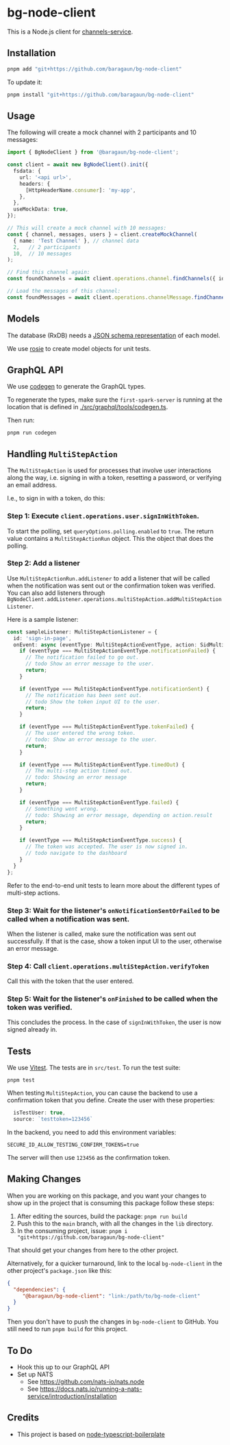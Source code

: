 # bg-node-client

This is a Node.js client for [channels-service](https://github.com/baragaun/channels-service). 

## Installation

```bash
pnpm add "git+https://github.com/baragaun/bg-node-client" 
```

To update it:
```bash
pnpm install "git+https://github.com/baragaun/bg-node-client" 
```

## Usage

The following will create a mock channel with 2 participants and 10 messages:

```typescript
import { BgNodeClient } from '@baragaun/bg-node-client';

const client = await new BgNodeClient().init({
  fsdata: {
    url: '<api url>',
    headers: {
      [HttpHeaderName.consumer]: 'my-app',
    },
  },
  useMockData: true,
});

// This will create a mock channel with 10 messages:
const { channel, messages, users } = client.createMockChannel(
  { name: 'Test Channel' }, // channel data
  2,   // 2 participants
  10,  // 10 messages
);

// Find this channel again:
const foundChannels = await client.operations.channel.findChannels({ id: mockChannel.id });

// Load the messages of this channel:
const foundMessages = await client.operations.channelMessage.findChannelMessages({ channelId: channels[0].id });
```

## Models

The database (RxDB) needs a [JSON schema representation](https://json-schema.org/) of 
each model.

We use [rosie](https://github.com/rosiejs/rosie) to create model objects for unit tests.

## GraphQL API

We use [codegen](https://the-guild.dev/graphql/codegen) to generate the GraphQL types.

To regenerate the types, make sure the `first-spark-server` is running at the location
that is defined in [./src/graphql/tools/codegen.ts](src/fsdata/tools/codegen.ts).

Then run:

```shell
pnpm run codegen
```

## Handling `MultiStepAction`

The `MultiStepAction` is used for processes that involve user interactions along the way, 
i.e. signing in with a token, resetting a password, or verifying an email address. 

I.e., to sign in with a token, do this:

### Step 1: Execute `client.operations.user.signInWithToken`. 

To start the polling, set `queryOptions.polling.enabled` to `true`. The return value
contains a `MultiStepActionRun` object. This the object that does the polling.

### Step 2: Add a listener

Use `MultiStepActionRun.addListener` to add a listener that will be called when the
notification was sent out or the confirmation token was verified. You can also add listeners
through `BgNodeClient.addListener.operations.multiStepAction.addMultiStepActionListener`. 

Here is a sample listener:

```typescript
const sampleListener: MultiStepActionListener = {
  id: 'sign-in-page',
  onEvent: async (eventType: MultiStepActionEventType, action: SidMultiStepActionProgress) => {
    if (eventType === MultiStepActionEventType.notificationFailed) {
      // The notification failed to go out. 
      // todo Show an error message to the user.
      return;
    }

    if (eventType === MultiStepActionEventType.notificationSent) {
      // The notification has been sent out. 
      // todo Show the token input UI to the user.
      return;
    }

    if (eventType === MultiStepActionEventType.tokenFailed) {
      // The user entered the wrong token.
      // todo: Show an error message to the user.
      return;
    }

    if (eventType === MultiStepActionEventType.timedOut) {
      // The multi-step action timed out.
      // todo: Showing an error message
      return;
    }

    if (eventType === MultiStepActionEventType.failed) {
      // Something went wrong.
      // todo: Showing an error message, depending on action.result
      return;
    }

    if (eventType === MultiStepActionEventType.success) {
      // The token was accepted. The user is now signed in.
      // todo navigate to the dashboard
    }
  }
};
```

Refer to the end-to-end unit tests to learn more about the different types of multi-step actions.

### Step 3: Wait for the listener's `onNotificationSentOrFailed` to be called when a notification was sent.

When the listener is called, make sure the notification was sent out successfully. If that is
the case, show a token input UI to the user, otherwise an error message. 

### Step 4: Call `client.operations.multiStepAction.verifyToken`

Call this with the token that the user entered.

### Step 5: Wait for the listener's `onFinished` to be called when the token was verified.

This concludes the process. In the case of `signInWithToken`, the user is now signed already in.

## Tests

We use [Vitest](https://vitest.dev/). The tests are in `src/test`. To run the test suite:

```shell
pnpm test
```

When testing `MultiStepAction`, you can cause the backend to use a confirmation token
that you define. Create the user with these properties:

```ts
  isTestUser: true,
  source: `testtoken=123456`
```

In the backend, you need to add this environment variables:

```shell
SECURE_ID_ALLOW_TESTING_CONFIRM_TOKENS=true
```

The server will then use `123456` as the confirmation token.

## Making Changes

When you are working on this package, and you want your changes to show up in the project
that is consuming this package follow these steps:

1. After editing the sources, build the package: `pnpm run build`
2. Push this to the `main` branch, with all the changes in the `lib` directory.
3. In the consuming project, issue: `pnpm i "git+https://github.com/baragaun/bg-node-client"`

That should get your changes from here to the other project.

Alternatively, for a quicker turnaround, link to the local `bg-node-client` in the other 
project's `package.json` like this:

```json
{
  "dependencies": {
     "@baragaun/bg-node-client": "link:/path/to/bg-node-client"
  }
}
```

Then you don't have to push the changes in `bg-node-client` to GitHub. You still need to run
`pnpm build` for this project.

## To Do

* Hook this up to our GraphQL API
* Set up NATS
  * See https://github.com/nats-io/nats.node
  * See https://docs.nats.io/running-a-nats-service/introduction/installation

## Credits

* This project is based on [node-typescript-boilerplate](https://github.com/jsynowiec/node-typescript-boilerplate)

